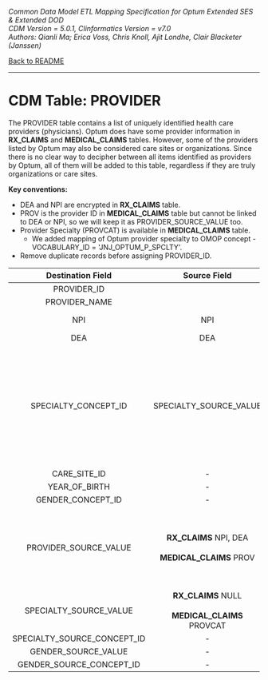 *Common Data Model ETL Mapping Specification for Optum Extended SES & Extended DOD* 
<br>*CDM Version = 5.0.1, Clinformatics Version = v7.0*
<br>*Authors: Qianli Ma; Erica Voss, Chris Knoll, Ajit Londhe, Clair Blacketer (Janssen)*

[Back to README](README.md)

---

# CDM Table: PROVIDER

The PROVIDER table contains a list of uniquely identified health care
providers (physicians). Optum does have some provider information in
**RX_CLAIMS** and **MEDICAL_CLAIMS** tables. However, some of the
providers listed by Optum may also be considered care sites or
organizations. Since there is no clear way to decipher between all items
identified as providers by Optum, all of them will be added to this
table, regardless if they are truly organizations or care sites.

**Key conventions:**

-   DEA and NPI are encrypted in **RX_CLAIMS** table.
-   PROV is the provider ID in **MEDICAL_CLAIMS** table but cannot be
    linked to DEA or NPI, so we will keep it as
    PROVIDER_SOURCE_VALUE too.
-   Provider Specialty (PROVCAT) is available in **MEDICAL_CLAIMS** table.
    -   We added mapping of Optum provider specialty to OMOP concept - VOCABULARY_ID = 'JNJ_OPTUM_P_SPCLTY'.
-   Remove duplicate records before assigning PROVIDER_ID.

<a name="table-mappings-provider"></a>

**Destination Field**|**Source Field**|**Applied Rule**|**Comment**
:-----:|:-----:|:-----:|:-----:
PROVIDER_ID| |System generated.| 
PROVIDER_NAME| |NULL| 
NPI|NPI|Ignore blanks, 'H' and 'HHHHHHHHHH'| 
DEA|DEA| | 
SPECIALTY_CONCEPT_ID|SPECIALTY_SOURCE_VALUE|**RX_CLAIMS** set as 38004514 (Unknown Physician Specialty)<br><br>**MEDICAL_CLAIMS** PROVCAT: Map it to OMOP VOCABULARY_ID = 'JNJ_OPTUM_P_SPCLTY'|These CONCEPT_IDs fall under VOCABULARY_ID = 'JNJ_OPTUM_P_SPCLTY'.  A record of this vocabulary can be found in Appendix 3.1.<br><br>Set as 38004514 (Unknown Physician Specialty) if SPECIALTY_SOURCE_VALUE has missing value or is NULL or cannot be mapped. 
CARE_SITE_ID|-|0| 
YEAR_OF_BIRTH|-|NULL| 
GENDER_CONCEPT_ID|-|0| 
PROVIDER_SOURCE_VALUE|**RX_CLAIMS** NPI, DEA<br><br>**MEDICAL_CLAIMS** PROV|For NPI, ignore blanks, H and HHHHHHHHHH.|We pull in both DEA and NPI codes. Some NPI = DEA, however OPTUM has identified that as data coming in with the codes switched and not a duplication of NPI and DEA codes.
SPECIALTY_SOURCE_VALUE|**RX_CLAIMS** NULL<br><br>**MEDICAL_CLAIMS** PROVCAT| | 
SPECIALTY_SOURCE_CONCEPT_ID|-|0| 
GENDER_SOURCE_VALUE|-|NULL| 
GENDER_SOURCE_CONCEPT_ID|-|0| 
